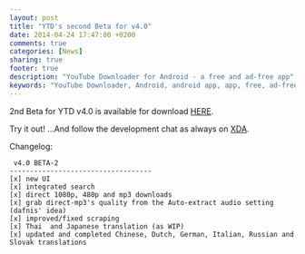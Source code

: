 ```yaml
---
layout: post
title: "YTD's second Beta for v4.0"
date: 2014-04-24 17:47:00 +0200
comments: true
categories: [News]
sharing: true
footer: true
description: "YouTube Downloader for Android - a free and ad-free app"
keywords: "YouTube Downloader, Android, android app, app, free, ad-free, no ads, dentex, video, YouTube, downloader"
---
```

2nd Beta for YTD v4.0 is available for download [HERE](http://dentex.github.io/files/apk/beta/dentex.youtube.downloader_v4.0_Beta-2.apk).

Try it out! ...And follow the development chat as always on [XDA](http://forum.xda-developers.com/showthread.php?t=2335450).

Changelog:

	 v4.0 BETA-2
    -----------------------------------
    [x] new UI
    [x] integrated search
    [x] direct 1080p, 480p and mp3 downloads
    [x] grab direct-mp3's quality from the Auto-extract audio setting (dafnis' idea)
    [x] improved/fixed scraping
    [x] Thai  and Japanese translation (as WIP)
    [x] updated and completed Chinese, Dutch, German, Italian, Russian and Slovak translations
